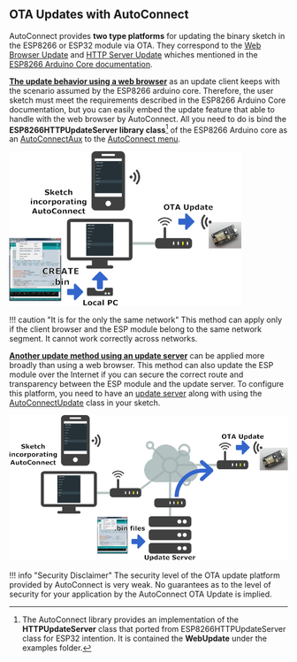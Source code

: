 ## OTA Updates with AutoConnect

AutoConnect provides **two type platforms** for updating the binary sketch in the ESP8266 or ESP32 module via OTA. They correspond to the [Web Browser Update](https://arduino-esp8266.readthedocs.io/en/latest/ota_updates/readme.html#web-browser) and [HTTP Server Update](https://arduino-esp8266.readthedocs.io/en/latest/ota_updates/readme.html#http-server) whiches mentioned in the [ESP8266 Arduino Core documentation](https://arduino-esp8266.readthedocs.io/en/latest/ota_updates/readme.html#ota-updates).

[**The update behavior using a web browser**](otabrowser.md) as an update client keeps with the scenario assumed by the ESP8266 arduino core. Therefore, the user sketch must meet the requirements described in the ESP8266 Arduino Core documentation, but you can easily embed the update feature that able to handle with the web browser by AutoConnect. All you need to do is bind the **ESP8266HTTPUpdateServer library class**[^1] of the ESP8266 Arduino core as an [AutoConnectAux](acintro.md) to the [AutoConnect menu](menu.md).

[^1]: The AutoConnect library provides an implementation of the **HTTPUpdateServer** class that ported from ESP8266HTTPUpdateServer class for ESP32 intention. It is contained the **WebUpdate** under the examples folder.

<img src="images/webupdatemodel.png" width="420" />

!!! caution "It is for the only the same network"
    This method can apply only if the client browser and the ESP module belong to the same network segment. It cannot work correctly across networks.

[**Another update method using an update server**](otaserver.md) can be applied more broadly than using a web browser. This method can also update the ESP module over the Internet if you can secure the correct route and transparency between the ESP module and the update server. To configure this platform, you need to have an [update server](otaserver.md#update-server-for-the-autoconnectupdate-class) along with using the [AutoConnectUpdate](apiupdate.md) class in your sketch.

<img src="images/updatemodel.png" width="540" />

!!! info "Security Disclaimer"
    The security level of the OTA update platform provided by AutoConnect is very weak. No guarantees as to the level of security for your application by the AutoConnect OTA Update is implied.
